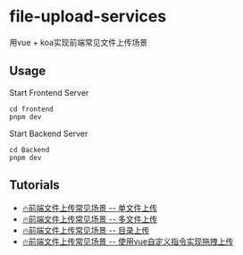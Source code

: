 # file-upload-services
用vue + koa实现前端常见文件上传场景

## Usage

Start Frontend Server

```shell
cd frontend
pnpm dev
```

Start Backend Server

```shell
cd Backend
pnpm dev
```

## Tutorials

- [🔥前端文件上传常见场景 -- 单文件上传](https://juejin.cn/post/7132129340782805029)
- [🔥前端文件上传常见场景 -- 多文件上传](https://juejin.cn/post/7133242777793462285)
- [🔥前端文件上传常见场景 -- 目录上传](https://juejin.cn/post/7133413224484962318)
- [🔥前端文件上传常见场景 -- 使用vue自定义指令实现拖拽上传](https://juejin.cn/post/7133976323801743373/)
